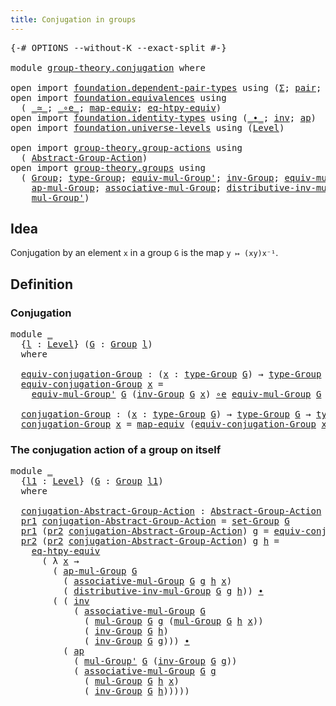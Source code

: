 ```yaml
---
title: Conjugation in groups
---
```


<pre class="Agda"><a id="47" class="Symbol">{-#</a> <a id="51" class="Keyword">OPTIONS</a> <a id="59" class="Pragma">--without-K</a> <a id="71" class="Pragma">--exact-split</a> <a id="85" class="Symbol">#-}</a>

<a id="90" class="Keyword">module</a> <a id="97" href="group-theory.conjugation.html" class="Module">group-theory.conjugation</a> <a id="122" class="Keyword">where</a>

<a id="129" class="Keyword">open</a> <a id="134" class="Keyword">import</a> <a id="141" href="foundation.dependent-pair-types.html" class="Module">foundation.dependent-pair-types</a> <a id="173" class="Keyword">using</a> <a id="179" class="Symbol">(</a><a id="180" href="foundation-core.dependent-pair-types.html#515" class="Record">Σ</a><a id="181" class="Symbol">;</a> <a id="183" href="foundation-core.dependent-pair-types.html#588" class="InductiveConstructor">pair</a><a id="187" class="Symbol">;</a> <a id="189" href="foundation-core.dependent-pair-types.html#605" class="Field">pr1</a><a id="192" class="Symbol">;</a> <a id="194" href="foundation-core.dependent-pair-types.html#617" class="Field">pr2</a><a id="197" class="Symbol">)</a>
<a id="199" class="Keyword">open</a> <a id="204" class="Keyword">import</a> <a id="211" href="foundation.equivalences.html" class="Module">foundation.equivalences</a> <a id="235" class="Keyword">using</a>
  <a id="243" class="Symbol">(</a> <a id="245" href="foundation-core.equivalences.html#1621" class="Function Operator">_≃_</a><a id="248" class="Symbol">;</a> <a id="250" href="foundation-core.equivalences.html#7869" class="Function Operator">_∘e_</a><a id="254" class="Symbol">;</a> <a id="256" href="foundation-core.equivalences.html#1821" class="Function">map-equiv</a><a id="265" class="Symbol">;</a> <a id="267" href="foundation.equivalences.html#12592" class="Function">eq-htpy-equiv</a><a id="280" class="Symbol">)</a>
<a id="282" class="Keyword">open</a> <a id="287" class="Keyword">import</a> <a id="294" href="foundation.identity-types.html" class="Module">foundation.identity-types</a> <a id="320" class="Keyword">using</a> <a id="326" class="Symbol">(</a><a id="327" href="foundation-core.identity-types.html#2425" class="Function Operator">_∙_</a><a id="330" class="Symbol">;</a> <a id="332" href="foundation-core.identity-types.html#2729" class="Function">inv</a><a id="335" class="Symbol">;</a> <a id="337" href="foundation-core.identity-types.html#4003" class="Function">ap</a><a id="339" class="Symbol">)</a>
<a id="341" class="Keyword">open</a> <a id="346" class="Keyword">import</a> <a id="353" href="foundation.universe-levels.html" class="Module">foundation.universe-levels</a> <a id="380" class="Keyword">using</a> <a id="386" class="Symbol">(</a><a id="387" href="Agda.Primitive.html#597" class="Postulate">Level</a><a id="392" class="Symbol">)</a>

<a id="395" class="Keyword">open</a> <a id="400" class="Keyword">import</a> <a id="407" href="group-theory.group-actions.html" class="Module">group-theory.group-actions</a> <a id="434" class="Keyword">using</a>
  <a id="442" class="Symbol">(</a> <a id="444" href="group-theory.group-actions.html#1205" class="Function">Abstract-Group-Action</a><a id="465" class="Symbol">)</a>
<a id="467" class="Keyword">open</a> <a id="472" class="Keyword">import</a> <a id="479" href="group-theory.groups.html" class="Module">group-theory.groups</a> <a id="499" class="Keyword">using</a>
  <a id="507" class="Symbol">(</a> <a id="509" href="group-theory.groups.html#2481" class="Function">Group</a><a id="514" class="Symbol">;</a> <a id="516" href="group-theory.groups.html#2724" class="Function">type-Group</a><a id="526" class="Symbol">;</a> <a id="528" href="group-theory.groups.html#6222" class="Function">equiv-mul-Group&#39;</a><a id="544" class="Symbol">;</a> <a id="546" href="group-theory.groups.html#4557" class="Function">inv-Group</a><a id="555" class="Symbol">;</a> <a id="557" href="group-theory.groups.html#5609" class="Function">equiv-mul-Group</a><a id="572" class="Symbol">;</a> <a id="574" href="group-theory.groups.html#2664" class="Function">set-Group</a><a id="583" class="Symbol">;</a>
    <a id="589" href="group-theory.groups.html#3065" class="Function">ap-mul-Group</a><a id="601" class="Symbol">;</a> <a id="603" href="group-theory.groups.html#3318" class="Function">associative-mul-Group</a><a id="624" class="Symbol">;</a> <a id="626" href="group-theory.groups.html#7862" class="Function">distributive-inv-mul-Group</a><a id="652" class="Symbol">;</a> <a id="654" href="group-theory.groups.html#2969" class="Function">mul-Group</a><a id="663" class="Symbol">;</a>
    <a id="669" href="group-theory.groups.html#3230" class="Function">mul-Group&#39;</a><a id="679" class="Symbol">)</a>
</pre>
## Idea

Conjugation by an element `x` in a group `G` is the map `y ↦ (xy)x⁻¹`.

## Definition

### Conjugation

<pre class="Agda"><a id="807" class="Keyword">module</a> <a id="814" href="group-theory.conjugation.html#814" class="Module">_</a>
  <a id="818" class="Symbol">{</a><a id="819" href="group-theory.conjugation.html#819" class="Bound">l</a> <a id="821" class="Symbol">:</a> <a id="823" href="Agda.Primitive.html#597" class="Postulate">Level</a><a id="828" class="Symbol">}</a> <a id="830" class="Symbol">(</a><a id="831" href="group-theory.conjugation.html#831" class="Bound">G</a> <a id="833" class="Symbol">:</a> <a id="835" href="group-theory.groups.html#2481" class="Function">Group</a> <a id="841" href="group-theory.conjugation.html#819" class="Bound">l</a><a id="842" class="Symbol">)</a>
  <a id="846" class="Keyword">where</a>

  <a id="855" href="group-theory.conjugation.html#855" class="Function">equiv-conjugation-Group</a> <a id="879" class="Symbol">:</a> <a id="881" class="Symbol">(</a><a id="882" href="group-theory.conjugation.html#882" class="Bound">x</a> <a id="884" class="Symbol">:</a> <a id="886" href="group-theory.groups.html#2724" class="Function">type-Group</a> <a id="897" href="group-theory.conjugation.html#831" class="Bound">G</a><a id="898" class="Symbol">)</a> <a id="900" class="Symbol">→</a> <a id="902" href="group-theory.groups.html#2724" class="Function">type-Group</a> <a id="913" href="group-theory.conjugation.html#831" class="Bound">G</a> <a id="915" href="foundation-core.equivalences.html#1621" class="Function Operator">≃</a> <a id="917" href="group-theory.groups.html#2724" class="Function">type-Group</a> <a id="928" href="group-theory.conjugation.html#831" class="Bound">G</a>
  <a id="932" href="group-theory.conjugation.html#855" class="Function">equiv-conjugation-Group</a> <a id="956" href="group-theory.conjugation.html#956" class="Bound">x</a> <a id="958" class="Symbol">=</a>
    <a id="964" href="group-theory.groups.html#6222" class="Function">equiv-mul-Group&#39;</a> <a id="981" href="group-theory.conjugation.html#831" class="Bound">G</a> <a id="983" class="Symbol">(</a><a id="984" href="group-theory.groups.html#4557" class="Function">inv-Group</a> <a id="994" href="group-theory.conjugation.html#831" class="Bound">G</a> <a id="996" href="group-theory.conjugation.html#956" class="Bound">x</a><a id="997" class="Symbol">)</a> <a id="999" href="foundation-core.equivalences.html#7869" class="Function Operator">∘e</a> <a id="1002" href="group-theory.groups.html#5609" class="Function">equiv-mul-Group</a> <a id="1018" href="group-theory.conjugation.html#831" class="Bound">G</a> <a id="1020" href="group-theory.conjugation.html#956" class="Bound">x</a>

  <a id="1025" href="group-theory.conjugation.html#1025" class="Function">conjugation-Group</a> <a id="1043" class="Symbol">:</a> <a id="1045" class="Symbol">(</a><a id="1046" href="group-theory.conjugation.html#1046" class="Bound">x</a> <a id="1048" class="Symbol">:</a> <a id="1050" href="group-theory.groups.html#2724" class="Function">type-Group</a> <a id="1061" href="group-theory.conjugation.html#831" class="Bound">G</a><a id="1062" class="Symbol">)</a> <a id="1064" class="Symbol">→</a> <a id="1066" href="group-theory.groups.html#2724" class="Function">type-Group</a> <a id="1077" href="group-theory.conjugation.html#831" class="Bound">G</a> <a id="1079" class="Symbol">→</a> <a id="1081" href="group-theory.groups.html#2724" class="Function">type-Group</a> <a id="1092" href="group-theory.conjugation.html#831" class="Bound">G</a>
  <a id="1096" href="group-theory.conjugation.html#1025" class="Function">conjugation-Group</a> <a id="1114" href="group-theory.conjugation.html#1114" class="Bound">x</a> <a id="1116" class="Symbol">=</a> <a id="1118" href="foundation-core.equivalences.html#1821" class="Function">map-equiv</a> <a id="1128" class="Symbol">(</a><a id="1129" href="group-theory.conjugation.html#855" class="Function">equiv-conjugation-Group</a> <a id="1153" href="group-theory.conjugation.html#1114" class="Bound">x</a><a id="1154" class="Symbol">)</a>
</pre>
### The conjugation action of a group on itself

<pre class="Agda"><a id="1218" class="Keyword">module</a> <a id="1225" href="group-theory.conjugation.html#1225" class="Module">_</a>
  <a id="1229" class="Symbol">{</a><a id="1230" href="group-theory.conjugation.html#1230" class="Bound">l1</a> <a id="1233" class="Symbol">:</a> <a id="1235" href="Agda.Primitive.html#597" class="Postulate">Level</a><a id="1240" class="Symbol">}</a> <a id="1242" class="Symbol">(</a><a id="1243" href="group-theory.conjugation.html#1243" class="Bound">G</a> <a id="1245" class="Symbol">:</a> <a id="1247" href="group-theory.groups.html#2481" class="Function">Group</a> <a id="1253" href="group-theory.conjugation.html#1230" class="Bound">l1</a><a id="1255" class="Symbol">)</a>
  <a id="1259" class="Keyword">where</a>

  <a id="1268" href="group-theory.conjugation.html#1268" class="Function">conjugation-Abstract-Group-Action</a> <a id="1302" class="Symbol">:</a> <a id="1304" href="group-theory.group-actions.html#1205" class="Function">Abstract-Group-Action</a> <a id="1326" href="group-theory.conjugation.html#1243" class="Bound">G</a> <a id="1328" href="group-theory.conjugation.html#1230" class="Bound">l1</a>
  <a id="1333" href="foundation-core.dependent-pair-types.html#605" class="Field">pr1</a> <a id="1337" href="group-theory.conjugation.html#1268" class="Function">conjugation-Abstract-Group-Action</a> <a id="1371" class="Symbol">=</a> <a id="1373" href="group-theory.groups.html#2664" class="Function">set-Group</a> <a id="1383" href="group-theory.conjugation.html#1243" class="Bound">G</a>
  <a id="1387" href="foundation-core.dependent-pair-types.html#605" class="Field">pr1</a> <a id="1391" class="Symbol">(</a><a id="1392" href="foundation-core.dependent-pair-types.html#617" class="Field">pr2</a> <a id="1396" href="group-theory.conjugation.html#1268" class="Function">conjugation-Abstract-Group-Action</a><a id="1429" class="Symbol">)</a> <a id="1431" href="group-theory.conjugation.html#1431" class="Bound">g</a> <a id="1433" class="Symbol">=</a> <a id="1435" href="group-theory.conjugation.html#855" class="Function">equiv-conjugation-Group</a> <a id="1459" href="group-theory.conjugation.html#1243" class="Bound">G</a> <a id="1461" href="group-theory.conjugation.html#1431" class="Bound">g</a>
  <a id="1465" href="foundation-core.dependent-pair-types.html#617" class="Field">pr2</a> <a id="1469" class="Symbol">(</a><a id="1470" href="foundation-core.dependent-pair-types.html#617" class="Field">pr2</a> <a id="1474" href="group-theory.conjugation.html#1268" class="Function">conjugation-Abstract-Group-Action</a><a id="1507" class="Symbol">)</a> <a id="1509" href="group-theory.conjugation.html#1509" class="Bound">g</a> <a id="1511" href="group-theory.conjugation.html#1511" class="Bound">h</a> <a id="1513" class="Symbol">=</a>
    <a id="1519" href="foundation.equivalences.html#12592" class="Function">eq-htpy-equiv</a>
      <a id="1539" class="Symbol">(</a> <a id="1541" class="Symbol">λ</a> <a id="1543" href="group-theory.conjugation.html#1543" class="Bound">x</a> <a id="1545" class="Symbol">→</a>
        <a id="1555" class="Symbol">(</a> <a id="1557" href="group-theory.groups.html#3065" class="Function">ap-mul-Group</a> <a id="1570" href="group-theory.conjugation.html#1243" class="Bound">G</a>
          <a id="1582" class="Symbol">(</a> <a id="1584" href="group-theory.groups.html#3318" class="Function">associative-mul-Group</a> <a id="1606" href="group-theory.conjugation.html#1243" class="Bound">G</a> <a id="1608" href="group-theory.conjugation.html#1509" class="Bound">g</a> <a id="1610" href="group-theory.conjugation.html#1511" class="Bound">h</a> <a id="1612" href="group-theory.conjugation.html#1543" class="Bound">x</a><a id="1613" class="Symbol">)</a>
          <a id="1625" class="Symbol">(</a> <a id="1627" href="group-theory.groups.html#7862" class="Function">distributive-inv-mul-Group</a> <a id="1654" href="group-theory.conjugation.html#1243" class="Bound">G</a> <a id="1656" href="group-theory.conjugation.html#1509" class="Bound">g</a> <a id="1658" href="group-theory.conjugation.html#1511" class="Bound">h</a><a id="1659" class="Symbol">))</a> <a id="1662" href="foundation-core.identity-types.html#2425" class="Function Operator">∙</a>
        <a id="1672" class="Symbol">(</a> <a id="1674" class="Symbol">(</a> <a id="1676" href="foundation-core.identity-types.html#2729" class="Function">inv</a>
            <a id="1692" class="Symbol">(</a> <a id="1694" href="group-theory.groups.html#3318" class="Function">associative-mul-Group</a> <a id="1716" href="group-theory.conjugation.html#1243" class="Bound">G</a>
              <a id="1732" class="Symbol">(</a> <a id="1734" href="group-theory.groups.html#2969" class="Function">mul-Group</a> <a id="1744" href="group-theory.conjugation.html#1243" class="Bound">G</a> <a id="1746" href="group-theory.conjugation.html#1509" class="Bound">g</a> <a id="1748" class="Symbol">(</a><a id="1749" href="group-theory.groups.html#2969" class="Function">mul-Group</a> <a id="1759" href="group-theory.conjugation.html#1243" class="Bound">G</a> <a id="1761" href="group-theory.conjugation.html#1511" class="Bound">h</a> <a id="1763" href="group-theory.conjugation.html#1543" class="Bound">x</a><a id="1764" class="Symbol">))</a>
              <a id="1781" class="Symbol">(</a> <a id="1783" href="group-theory.groups.html#4557" class="Function">inv-Group</a> <a id="1793" href="group-theory.conjugation.html#1243" class="Bound">G</a> <a id="1795" href="group-theory.conjugation.html#1511" class="Bound">h</a><a id="1796" class="Symbol">)</a>
              <a id="1812" class="Symbol">(</a> <a id="1814" href="group-theory.groups.html#4557" class="Function">inv-Group</a> <a id="1824" href="group-theory.conjugation.html#1243" class="Bound">G</a> <a id="1826" href="group-theory.conjugation.html#1509" class="Bound">g</a><a id="1827" class="Symbol">)))</a> <a id="1831" href="foundation-core.identity-types.html#2425" class="Function Operator">∙</a>
          <a id="1843" class="Symbol">(</a> <a id="1845" href="foundation-core.identity-types.html#4003" class="Function">ap</a>
            <a id="1860" class="Symbol">(</a> <a id="1862" href="group-theory.groups.html#3230" class="Function">mul-Group&#39;</a> <a id="1873" href="group-theory.conjugation.html#1243" class="Bound">G</a> <a id="1875" class="Symbol">(</a><a id="1876" href="group-theory.groups.html#4557" class="Function">inv-Group</a> <a id="1886" href="group-theory.conjugation.html#1243" class="Bound">G</a> <a id="1888" href="group-theory.conjugation.html#1509" class="Bound">g</a><a id="1889" class="Symbol">))</a>
            <a id="1904" class="Symbol">(</a> <a id="1906" href="group-theory.groups.html#3318" class="Function">associative-mul-Group</a> <a id="1928" href="group-theory.conjugation.html#1243" class="Bound">G</a> <a id="1930" href="group-theory.conjugation.html#1509" class="Bound">g</a>
              <a id="1946" class="Symbol">(</a> <a id="1948" href="group-theory.groups.html#2969" class="Function">mul-Group</a> <a id="1958" href="group-theory.conjugation.html#1243" class="Bound">G</a> <a id="1960" href="group-theory.conjugation.html#1511" class="Bound">h</a> <a id="1962" href="group-theory.conjugation.html#1543" class="Bound">x</a><a id="1963" class="Symbol">)</a>
              <a id="1979" class="Symbol">(</a> <a id="1981" href="group-theory.groups.html#4557" class="Function">inv-Group</a> <a id="1991" href="group-theory.conjugation.html#1243" class="Bound">G</a> <a id="1993" href="group-theory.conjugation.html#1511" class="Bound">h</a><a id="1994" class="Symbol">)))))</a>
</pre>